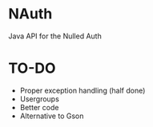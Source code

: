 # NAuth
Java API for the Nulled Auth

# TO-DO
- Proper exception handling (half done)
- Usergroups 
- Better code
- Alternative to Gson
